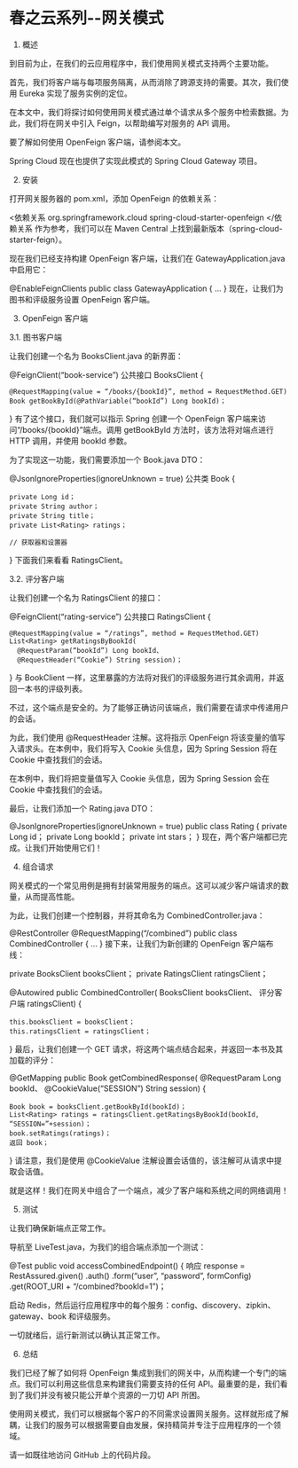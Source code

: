 # 春之云系列--网关模式

1. 概述

到目前为止，在我们的云应用程序中，我们使用网关模式支持两个主要功能。

首先，我们将客户端与每项服务隔离，从而消除了跨源支持的需要。其次，我们使用 Eureka 实现了服务实例的定位。

在本文中，我们将探讨如何使用网关模式通过单个请求从多个服务中检索数据。为此，我们将在网关中引入 Feign，以帮助编写对服务的 API 调用。

要了解如何使用 OpenFeign 客户端，请参阅本文。

Spring Cloud 现在也提供了实现此模式的 Spring Cloud Gateway 项目。

2. 安装

打开网关服务器的 pom.xml，添加 OpenFeign 的依赖关系：

<依赖关系
    <groupId>org.springframework.cloud</groupId>
    <artifactId>spring-cloud-starter-openfeign</artifactId>
</依赖关系
作为参考，我们可以在 Maven Central 上找到最新版本（spring-cloud-starter-feign）。

现在我们已经支持构建 OpenFeign 客户端，让我们在 GatewayApplication.java 中启用它：

@EnableFeignClients
public class GatewayApplication { ... }
现在，让我们为图书和评级服务设置 OpenFeign 客户端。

3. OpenFeign 客户端

3.1. 图书客户端

让我们创建一个名为 BooksClient.java 的新界面：

@FeignClient(“book-service”)
公共接口 BooksClient {
 
    @RequestMapping(value = “/books/{bookId}”, method = RequestMethod.GET)
    Book getBookById(@PathVariable(“bookId”) Long bookId)；
}
有了这个接口，我们就可以指示 Spring 创建一个 OpenFeign 客户端来访问“/books/{bookId}”端点。调用 getBookById 方法时，该方法将对端点进行 HTTP 调用，并使用 bookId 参数。

为了实现这一功能，我们需要添加一个 Book.java DTO：

@JsonIgnoreProperties(ignoreUnknown = true)
公共类 Book {
 
    private Long id；
    private String author；
    private String title；
    private List<Rating> ratings；
    
    // 获取器和设置器
}
下面我们来看看 RatingsClient。

3.2. 评分客户端

让我们创建一个名为 RatingsClient 的接口：

@FeignClient(“rating-service”)
公共接口 RatingsClient {
 
    @RequestMapping(value = “/ratings”, method = RequestMethod.GET)
    List<Rating> getRatingsByBookId(
      @RequestParam(“bookId”) Long bookId、 
      @RequestHeader(“Cookie”) String session)；
    
}
与 BookClient 一样，这里暴露的方法将对我们的评级服务进行其余调用，并返回一本书的评级列表。

不过，这个端点是安全的。为了能够正确访问该端点，我们需要在请求中传递用户的会话。

为此，我们使用 @RequestHeader 注解。这将指示 OpenFeign 将该变量的值写入请求头。在本例中，我们将写入 Cookie 头信息，因为 Spring Session 将在 Cookie 中查找我们的会话。

在本例中，我们将把变量值写入 Cookie 头信息，因为 Spring Session 会在 Cookie 中查找我们的会话。

最后，让我们添加一个 Rating.java DTO：

@JsonIgnoreProperties(ignoreUnknown = true)
public class Rating {
    private Long id；
    private Long bookId；
    private int stars；
}
现在，两个客户端都已完成。让我们开始使用它们！

4. 组合请求

网关模式的一个常见用例是拥有封装常用服务的端点。这可以减少客户端请求的数量，从而提高性能。

为此，让我们创建一个控制器，并将其命名为 CombinedController.java：

@RestController
@RequestMapping(“/combined”)
public class CombinedController { ... }
接下来，让我们为新创建的 OpenFeign 客户端布线：

private BooksClient booksClient；
private RatingsClient ratingsClient；

@Autowired
public CombinedController(
  BooksClient booksClient、 
  评分客户端 ratingsClient) {
 
    this.booksClient = booksClient；
    this.ratingsClient = ratingsClient；
}
最后，让我们创建一个 GET 请求，将这两个端点结合起来，并返回一本书及其加载的评分：

@GetMapping
public Book getCombinedResponse(
  @RequestParam Long bookId、
  @CookieValue(“SESSION”) String session) {
 
    Book book = booksClient.getBookById(bookId)；
    List<Rating> ratings = ratingsClient.getRatingsByBookId(bookId, “SESSION=”+session)；
    book.setRatings(ratings)；
    返回 book；
}
请注意，我们是使用 @CookieValue 注解设置会话值的，该注解可从请求中提取会话值。

就是这样！我们在网关中组合了一个端点，减少了客户端和系统之间的网络调用！

5. 测试

让我们确保新端点正常工作。

导航至 LiveTest.java，为我们的组合端点添加一个测试：

@Test
public void accessCombinedEndpoint() {
    响应 response = RestAssured.given()
      .auth()
      .form(“user”, “password”, formConfig)
      .get(ROOT_URI + “/combined?bookId=1”)；


启动 Redis，然后运行应用程序中的每个服务：config、discovery、zipkin、gateway、book 和评级服务。

一切就绪后，运行新测试以确认其正常工作。

6. 总结

我们已经了解了如何将 OpenFeign 集成到我们的网关中，从而构建一个专门的端点。我们可以利用这些信息来构建我们需要支持的任何 API。最重要的是，我们看到了我们并没有被只能公开单个资源的一刀切 API 所困。

使用网关模式，我们可以根据每个客户的不同需求设置网关服务。这样就形成了解耦，让我们的服务可以根据需要自由发展，保持精简并专注于应用程序的一个领域。

请一如既往地访问 GitHub 上的代码片段。